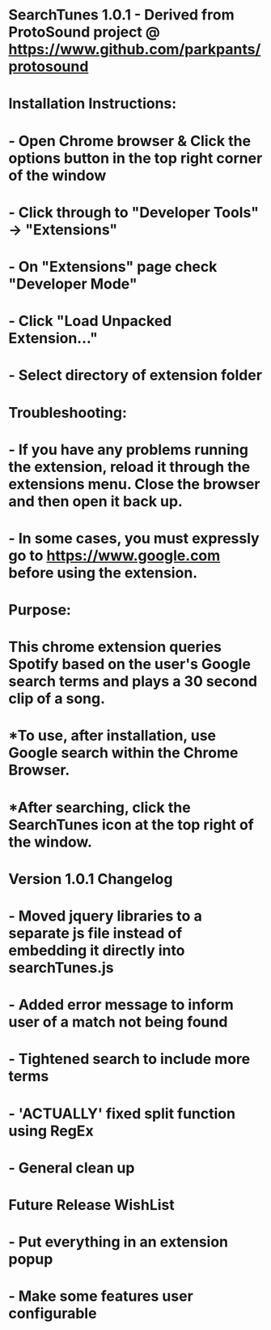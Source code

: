 # SearchTunes 1.0.1 - Derived from ProtoSound project @ https://www.github.com/parkpants/protosound
#
# Installation Instructions:
# - Open Chrome browser & Click the options button in the top right corner of the window
# - Click through to "Developer Tools" -> "Extensions"
# - On "Extensions" page check "Developer Mode"
# - Click "Load Unpacked Extension..."
# - Select directory of extension folder
#
# Troubleshooting:
# - If you have any problems running the extension, reload it through the extensions menu. Close the browser and then open it back up.
#
# - In some cases, you must expressly go to https://www.google.com before using the extension.
#
# Purpose:
# This chrome extension queries Spotify based on the user's Google search terms and plays a 30 second clip of a song.
#
# *To use, after installation, use Google search within the Chrome Browser.
# *After searching, click the SearchTunes icon at the top right of the window.
#
# Version 1.0.1 Changelog
#     - Moved jquery libraries to a separate js file instead of embedding it directly into searchTunes.js
#     - Added error message to inform user of a match not being found
#     - Tightened search to include more terms
#     - 'ACTUALLY' fixed split function using RegEx
#     - General clean up
#
# Future Release WishList
#     - Put everything in an extension popup
#     - Make some features user configurable